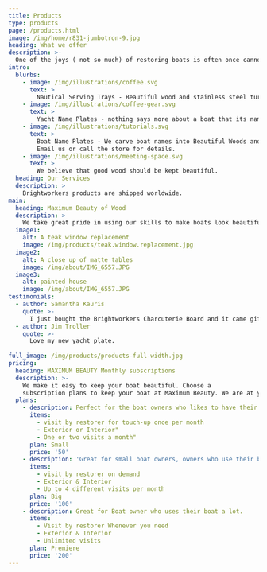 ```yaml
---
title: Products
type: products
page: /products.html
image: /img/home/r831-jumbotron-9.jpg
heading: What we offer
description: >-
  One of the joys ( not so much) of restoring boats is often once cannot work when the weather does not cooperate. During these periods we continue to hone our skills by making beautiful hand-made items that makes boats more beautiful
intro:
  blurbs:
    - image: /img/illustrations/coffee.svg
      text: >
        Nautical Serving Trays - Beautiful wood and stainless steel turned into beautiful servings trays, Charcuterie Boards, and Bread Boards to make boating life even better. 
    - image: /img/illustrations/coffee-gear.svg
      text: >
        Yacht Name Plates - nothing says more about a boat that its name and how its own cares for it. We use the latest CNC technology to carve boat names out of the finest wood available, and then finish them to stay beautiful longer.
    - image: /img/illustrations/tutorials.svg
      text: >
        Boat Name Plates - We carve boat names into Beautiful Woods and preserve them so they stand out amongst the crowd.
        Email us or call the store for details.
    - image: /img/illustrations/meeting-space.svg
      text: >
        We believe that good wood should be kept beautiful.
  heading: Our Services
  description: >
    Brightworkers products are shipped worldwide.
main:
  heading: Maximum Beauty of Wood
  description: >
    We take great pride in using our skills to make boats look beautiful. Whether you want the reflecting shimmer of Ulta Gloss or the Matte finish so sought after by todays modern restaurants, we love making the tables something that last long and hold their beauty even through the rigors of heavy traffic use..
  image1:
    alt: A teak window replacement
    image: /img/products/teak.window.replacement.jpg
  image2:
    alt: A close up of matte tables
    image: /img/about/IMG_6557.JPG
  image3:
    alt: painted house
    image: /img/about/IMG_6557.JPG
testimonials:
  - author: Samantha Kauris
    quote: >-
      I just bought the Brightworkers Charcuterie Board and it came gift wrapped beautifully. I couldn’t even believe how beautiful the wood and the craftmanship was. .
  - author: Jim Troller
    quote: >-
      Love my new yacht plate. 
      
full_image: /img/products/products-full-width.jpg
pricing:
  heading: MAXIMUM BEAUTY Monthly subscriptions
  description: >-
    We make it easy to keep your boat beautiful. Choose a
    subscription plans to keep your boat at Maximum Beauty. We are at your doorstep whenever you need a touch-up. Contact us about more details and payment info.
  plans:
    - description: Perfect for the boat owners who likes to have their boat looking the best all year long.
      items:
        - visit by restorer for touch-up once per month
        - Exterior or Interior"
        - One or two visits a month"
      plan: Small
      price: '50'
    - description: 'Great for small boat owners, owners who use their boat a lot'
      items:
        - visit by restorer on demand
        - Exterior & Interior
        - Up to 4 different visits per month
      plan: Big
      price: '100'
    - description: Great for Boat owner who uses their boat a lot. 
      items:
        - Visit by restorer Whenever you need
        - Exterior & Interior
        - Unlimited visits
      plan: Premiere 
      price: '200'
---
```


